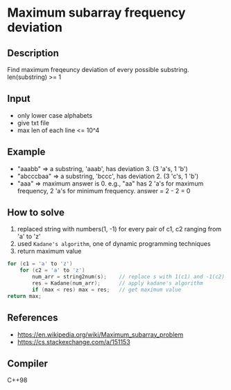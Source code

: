 ﻿# Maximum subarray frequency deviation
## Description
Find maximum freqeuncy deviation of every possible substring.
len(substring) >= 1

## Input
- only lower case alphabets
- give txt file
- max len of each line <= 10^4

## Example
- "aaabb" => a substring, 'aaab', has deviation 3. (3 'a's, 1 'b')
- "abcccbaa" => a substring, 'bccc', has deviation 2. (3 'c's, 1 'b')
- "aaa" => maximum answer is 0. e.g., "aa" has 2 'a's for maximum frequency, 2 'a's for minimum frequency. answer = 2 - 2 = 0

## How to solve
1. replaced string with numbers(1, -1) for every pair of c1, c2 ranging from 'a' to 'z'<br>
2. used `Kadane's algorithm`, one of dynamic programming techniques<br>
3. return maximum value

```cpp
for (c1 = 'a' to 'z')
    for (c2 = 'a' to 'z')
        num_arr = string2num(s);    // replace s with 1(c1) and -1(c2)
        res = Kadane(num_arr);      // apply kadane's algorithm
        if (max < res) max = res;   // get maximum value
return max;
```

## References
- https://en.wikipedia.org/wiki/Maximum_subarray_problem
- https://cs.stackexchange.com/a/151153

## Compiler
C++98
